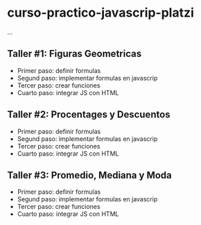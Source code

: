 # curso-practico-javascrip-platzi

...

## Taller #1: Figuras Geometricas

- Primer paso: definir formulas
- Segund paso: implementar formulas en javascrip
- Tercer paso: crear funciones
- Cuarto paso: integrar JS con HTML

## Taller #2: Procentages y Descuentos

- Primer paso: definir formulas
- Segund paso: implementar formulas en javascrip
- Tercer paso: crear funciones
- Cuarto paso: integrar JS con HTML

## Taller #3: Promedio, Mediana y Moda

- Primer paso: definir formulas
- Segund paso: implementar formulas en javascrip
- Tercer paso: crear funciones
- Cuarto paso: integrar JS con HTML